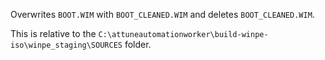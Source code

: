 Overwrites `BOOT.WIM` with `BOOT_CLEANED.WIM` and deletes `BOOT_CLEANED.WIM`.

This is relative to the `C:\attuneautomationworker\build-winpe-iso\winpe_staging\SOURCES` folder.